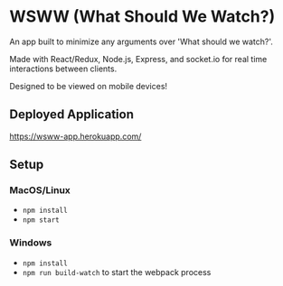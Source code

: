# WSWW (What Should We Watch?)

An app built to minimize any arguments over 'What should we watch?'. 

Made with React/Redux, Node.js, Express, and socket.io for real time interactions between clients. 

Designed to be viewed on mobile devices! 

## Deployed Application
https://wsww-app.herokuapp.com/

## Setup

### MacOS/Linux

* `npm install`
* `npm start`

### Windows

* `npm install`
* `npm run build-watch` to start the webpack process
